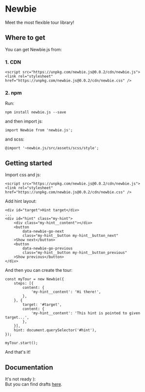 # Newbie

Meet the most flexible tour library!

## Where to get

You can get Newbie.js from:

### 1. CDN

```
<script src="https://unpkg.com/newbie.js@0.0.2/cdn/newbie.js">
<link rel="stylesheet" href="https://unpkg.com/newbie.js@0.0.2/cdn/newbie.css" />
```

### 2. npm

Run:

```
npm install newbie.js --save
```

and then import js:

```
import Newbie from 'newbie.js';
```

and scss:

```
@import '~newbie.js/src/assets/scss/style';
```

## Getting started

Import css and js:

```
<script src="https://unpkg.com/newbie.js@0.0.2/cdn/newbie.js">
<link rel="stylesheet" href="https://unpkg.com/newbie.js@0.0.2/cdn/newbie.css" />
```

Add hint layout:

```
<div id="target">Hint target</div>
...
<div id="hint" class="my-hint">
    <div class="my-hint__content"></div>
    <button
        data-newbie-go-next
        class="my-hint__button my-hint__button_next"
    >Show next</button>
    <button
        data-newbie-go-previous
        class="my-hint__button my-hint__button_previous"
    >Show previous</button>
</div>
```

And then you can create the tour:

```
const myTour = new Newbie({
    steps: [{
        content: {
            'my-hint__content': 'Hi there!',
        },
    }, {
        target: '#target',
        content: {
            'my-hint__content': 'This hint is pointed to given target...',
        },
    }],
    hint: document.querySelector('#hint'),
});

myTour.start();
```

And that's it!

## Documentation

It's not ready ):  
But you can find drafts [here](https://github.com/cosmas375/newbie.js/tree/master/doc).
